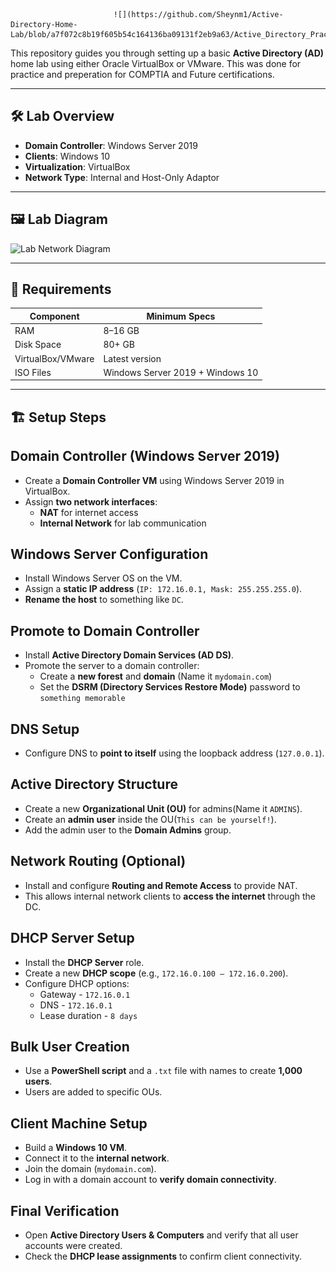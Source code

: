                            ![](https://github.com/Sheynm1/Active-Directory-Home-Lab/blob/a7f072c8b19f605b54c164136ba09131f2eb9a63/Active_Directory_Practice_Home_Lab.png)

This repository guides you through setting up a basic **Active Directory (AD)** home lab using either Oracle VirtualBox or VMware. This was done for practice and preperation for COMPTIA and Future certifications.

---

## 🛠️ Lab Overview

- **Domain Controller**: Windows Server 2019 
- **Clients**: Windows 10 
- **Virtualization**: VirtualBox 
- **Network Type**: Internal and Host-Only Adaptor

---

## 🖼️ Lab Diagram

![Lab Network Diagram](Desktop/Networkdiagram.png)

---

## 💾 Requirements

| Component         | Minimum Specs                |
|------------------|------------------------------|
| RAM              | 8–16 GB                      |
| Disk Space       | 80+ GB                       |
| VirtualBox/VMware| Latest version               |
| ISO Files        | Windows Server 2019 + Windows 10  |

---

## 🏗️ Setup Steps

## Domain Controller (Windows Server 2019)

- Create a **Domain Controller VM** using Windows Server 2019 in VirtualBox.
- Assign **two network interfaces**:
  - **NAT** for internet access
  - **Internal Network** for lab communication

## Windows Server Configuration

- Install Windows Server OS on the VM.
- Assign a **static IP address** (`IP: 172.16.0.1, Mask: 255.255.255.0`).
- **Rename the host** to something like `DC`.

## Promote to Domain Controller

- Install **Active Directory Domain Services (AD DS)**.
- Promote the server to a domain controller:
  - Create a **new forest** and **domain** (Name it `mydomain.com`)
  - Set the **DSRM (Directory Services Restore Mode)** password to `something memorable`

## DNS Setup

- Configure DNS to **point to itself** using the loopback address (`127.0.0.1`).

## Active Directory Structure

- Create a new **Organizational Unit (OU)** for admins(Name it `ADMINS`).
- Create an **admin user** inside the OU(`This can be yourself!`).
- Add the admin user to the **Domain Admins** group.

## Network Routing (Optional)

- Install and configure **Routing and Remote Access** to provide NAT.
- This allows internal network clients to **access the internet** through the DC.

## DHCP Server Setup

- Install the **DHCP Server** role.
- Create a new **DHCP scope** (e.g., `172.16.0.100 – 172.16.0.200`).
- Configure DHCP options:
  - Gateway - `172.16.0.1`
  - DNS - `172.16.0.1`
  - Lease duration - `8 days`

## Bulk User Creation

- Use a **PowerShell script** and a `.txt` file with names to create **1,000 users**.
- Users are added to specific OUs.

## Client Machine Setup

- Build a **Windows 10 VM**.
- Connect it to the **internal network**.
- Join the domain (`mydomain.com`).
- Log in with a domain account to **verify domain connectivity**.

## Final Verification

- Open **Active Directory Users & Computers** and verify that all user accounts were created.
- Check the **DHCP lease assignments** to confirm client connectivity.

